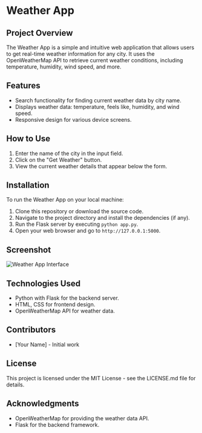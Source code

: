 # Weather App

## Project Overview

The Weather App is a simple and intuitive web application that allows users to get real-time weather information for any city. It uses the OpenWeatherMap API to retrieve current weather conditions, including temperature, humidity, wind speed, and more.

## Features

- Search functionality for finding current weather data by city name.
- Displays weather data: temperature, feels like, humidity, and wind speed.
- Responsive design for various device screens.

## How to Use

1. Enter the name of the city in the input field.
2. Click on the "Get Weather" button.
3. View the current weather details that appear below the form.

## Installation

To run the Weather App on your local machine:

1. Clone this repository or download the source code.
2. Navigate to the project directory and install the dependencies (if any).
3. Run the Flask server by executing `python app.py`.
4. Open your web browser and go to `http://127.0.0.1:5000`.

## Screenshot

![Weather App Interface](image.png)

## Technologies Used

- Python with Flask for the backend server.
- HTML, CSS for frontend design.
- OpenWeatherMap API for weather data.

## Contributors

- [Your Name] - Initial work

## License

This project is licensed under the MIT License - see the LICENSE.md file for details.

## Acknowledgments

- OpenWeatherMap for providing the weather data API.
- Flask for the backend framework.

